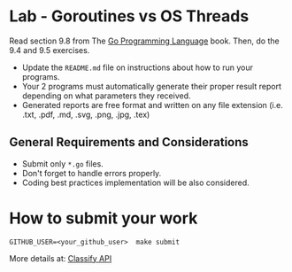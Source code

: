 Lab - Goroutines vs OS Threads
==============================
Read section 9.8 from The [Go Programming Language](https://www.amazon.com/dp/0134190440/ref=cm_sw_em_r_mt_dp_U_Uz0RDbHAH27PH) book.
Then, do the 9.4 and 9.5 exercises.

- Update the `README.md` file on instructions about how to run your programs.
- Your 2 programs must automatically generate their proper result report depending on what parameters they received.
- Generated reports are free format and written on any file extension (i.e. .txt, .pdf, .md, .svg, .png, .jpg, .tex)

General Requirements and Considerations
---------------------------------------
- Submit only `*.go` files.
- Don't forget to handle errors properly.
- Coding best practices implementation will be also considered.


How to submit your work
=======================
```
GITHUB_USER=<your_github_user>  make submit
```
More details at: [Classify API](../../classify.md)
